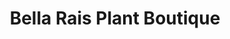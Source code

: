 ---
title: "Bella Rais Plant Boutique"
url: /broken-arrow/bella-rais-plant-boutique/
shop: hairdresser
---